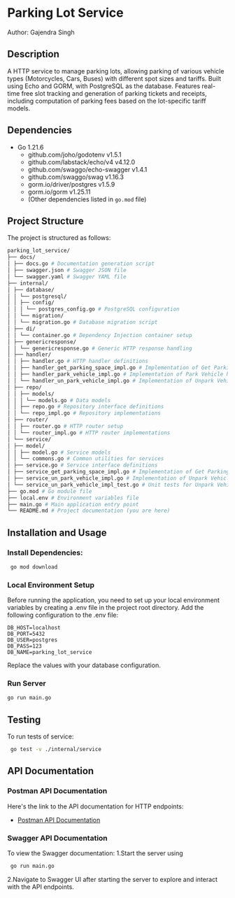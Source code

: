 # Parking Lot Service 

Author: Gajendra Singh

## Description
A HTTP service to manage parking lots, allowing parking of various vehicle types (Motorcycles, Cars, Buses)
with different spot sizes and tariffs. Built using Echo and GORM, 
with PostgreSQL as the database. Features real-time free slot tracking
and generation of parking tickets and receipts, including computation of 
parking fees based on the lot-specific tariff models.

## Dependencies
- Go 1.21.6
     - github.com/joho/godotenv v1.5.1
     - github.com/labstack/echo/v4 v4.12.0
     - github.com/swaggo/echo-swagger v1.4.1
     - github.com/swaggo/swag v1.16.3
     - gorm.io/driver/postgres v1.5.9
     - gorm.io/gorm v1.25.11
     - (Other  dependencies listed in `go.mod` file)
## Project Structure
The project is structured as follows:
 ```graphql
parking_lot_service/
├── docs/
│ ├── docs.go # Documentation generation script
│ ├── swagger.json # Swagger JSON file
│ └── swagger.yaml # Swagger YAML file
├── internal/
│ ├── database/
│ │ └── postgresql/
│ │ ├── config/
│ │ │ └── postgres_config.go # PostgreSQL configuration
│ │ └── migration/
│ │ └── migration.go # Database migration script
│ ├── di/
│ │ └── container.go # Dependency Injection container setup
│ ├── genericresponse/
│ │ └── genericresponse.go # Generic HTTP response handling
│ ├── handler/
│ │ ├── handler.go # HTTP handler definitions
│ │ ├── handler_get_parking_space_impl.go # Implementation of Get Parking Space handler
│ │ ├── handler_park_vehicle_impl.go # Implementation of Park Vehicle handler
│ │ └── handler_un_park_vehicle_impl.go # Implementation of Unpark Vehicle handler
│ ├── repo/
│ │ ├── models/
│ │ │ └── models.go # Data models
│ │ ├── repo.go # Repository interface definitions
│ │ └── repo_impl.go # Repository implementations
│ ├── router/
│ │ ├── router.go # HTTP router setup
│ │ └── router_impl.go # HTTP router implementations
│ └── service/
│ ├── model/
│ │ ├── model.go # Service models
│ │ └── commons.go # Common utilities for services
│ ├── service.go # Service interface definitions
│ ├── service_get_parking_space_impl.go # Implementation of Get Parking Space service
│ ├── service_un_park_vehicle_impl.go # Implementation of Unpark Vehicle service
│ └── service_un_park_vehicle_impl_test.go # Unit tests for Unpark Vehicle service
├── go.mod # Go module file
├── local.env # Environment variables file
├── main.go # Main application entry point
└── README.md # Project documentation (you are here)
```



## Installation and Usage
### Install Dependencies:
   ```bash
    go mod download
   ```


### Local Environment Setup
Before running the application, you need to set up your local environment variables by 
creating a .env file in the project root directory. Add the following configuration to the .env file:
```text
DB_HOST=localhost
DB_PORT=5432
DB_USER=postgres
DB_PASS=123
DB_NAME=parking_lot_service
```

Replace the values with your database configuration.

### Run Server
  ```bash
go run main.go 
```
## Testing
To run tests of service:
```bash
 go test -v ./internal/service
```

## API Documentation

### Postman API Documentation
Here's the link to the API documentation for HTTP endpoints:
- [Postman API Documentation](https://documenter.getpostman.com/view/29203481/2sA3kPqQYw)

### Swagger API Documentation
To view the Swagger documentation:
1.Start the server using 
```bash 
 go run main.go
```
2.Navigate to Swagger UI after starting the server to explore and interact with the API endpoints.